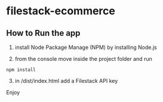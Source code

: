 # filestack-ecommerce

## How to Run the app

1. install Node Package Manage (NPM) by installing Node.js

2. from the console move inside the project folder and run

```
npm install

```
3. in /dist/index.html add a Filestack API key

Enjoy
